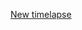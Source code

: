 [New timelapse](https://github.com/todoketori/atlas.of.ithonia/blob/main/Wandering%20Times%20In%20Akai%20Promo%20TL%201.mov)
